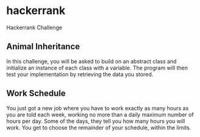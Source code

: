 # hackerrank
Hackerrank Challenge

## Animal Inheritance
In this challenge, you will be asked to build on an abstract class and initialize an instance of each class with a variable.   The program will then test your implementation by retrieving the data you stored.

## Work Schedule
You just got a new job where you have to work exactly as many hours as you are told each week, working no more than a daily maximum number of hours per day. Some of the days, they tell you how many hours you will work. You get to choose the remainder of your schedule, within the limits.
